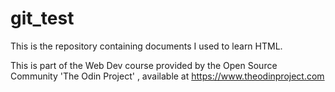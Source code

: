 # git_test
This is the repository containing documents I used to learn HTML.

This is part of the Web Dev course provided by the Open Source Community 'The Odin Project' , available at https://www.theodinproject.com
